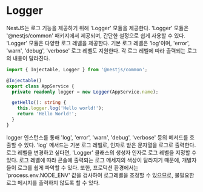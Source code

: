 # Logger
NestJS는 로그 기능을 제공하기 위해 'Logger' 모듈을 제공한다. 'Logger' 모듈은 '@nestjs/common' 패키지에서 제공되며, 간단한 설정으로 쉽게 사용할 수 있다.<br>
'Logger' 모듈은 다양한 로그 레벨을 제공한다. 기본 로그 레벨은 'log'이며, 'error', 'warn', 'debug', 'verbose' 로그 레벨도 지원한다. 각 로그 레벨에 따라 출력되는 로그의 내용이 달라진다.

```typescript
import { Injectable, Logger } from '@nestjs/common';

@Injectable()
export class AppService {
  private readonly logger = new Logger(AppService.name);

  getHello(): string {
    this.logger.log('Hello world!');
    return 'Hello World!';
  }
}
```
logger 인스턴스를 통해 'log', 'error', 'warn', 'debug', 'verbose' 등의 메서드를 호출할 수 있다. 'log' 메서드는 기본 로그 레벨로, 인자로 받은 문자열을 로그로 출력한다. 로그 레벨을 변경하고 싶다면, 'Logger' 클래스의 생성자 인자로 로그 레벨을 지정할 수 있다. 로그 레벨에 따라 콘솔에 출력되는 로그 메세지의 색상이 달라지기 때문에, 개발자들이 로그를 쉽게 파악할 수 있다. 또한, 프로덕션 환경에서는 'process.env.NODE_ENV' 값을 검사하여 로그레벨을 조정할 수 있으므로, 불필요한 로그 메시지를 출력하지 않도록 할 수 있다.